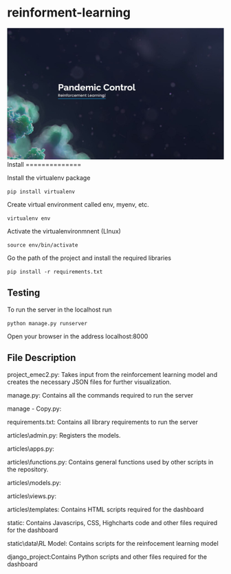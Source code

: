 # reinforment-learning


<img src="/static/assets/img/capture.JPG" alt="My cool logo"/>
Install
==============

Install the virtualenv package

`pip install virtualenv`

Create virtual environment called env, myenv, etc. 

`virtualenv env`

Activate the virtualenvironmnent (LInux)

`source env/bin/activate`

Go the path of the project and install the required libraries 

`pip install -r requirements.txt`

Testing
-----------------
To run the server in the localhost run 

`python manage.py runserver`

Open your browser in the address localhost:8000 


File Description
-----------------
project_emec2.py: Takes input from the reinforcement learning model and creates the necessary JSON files for further visualization.

manage.py: Contains all the commands required to run the server

manage - Copy.py:

requirements.txt: Contains all library requirements to run the server

articles\admin.py: Registers the models.

articles\apps.py: 

articles\functions.py: Contains general functions used by other scripts in the repository.

articles\models.py:

articles\views.py:

articles\templates: Contains HTML scripts required for the dashboard

static: Contains Javascrips, CSS, Highcharts code and other files required for the dashboard

static\data\RL Model: Contains scripts for the reinfocement learning model

django_project:Contains Python scripts and other files required for the dashboard




